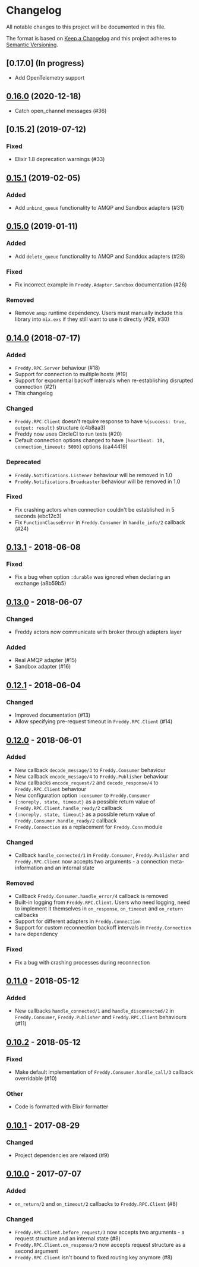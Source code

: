 # Changelog
All notable changes to this project will be documented in this file.

The format is based on [Keep a Changelog](http://keepachangelog.com/en/1.0.0/)
and this project adheres to [Semantic Versioning](http://semver.org/spec/v2.0.0.html).

## [0.17.0] (In progress)

- Add OpenTelemetry support

## [0.16.0] (2020-12-18)

- Catch open_channel messages (#36)

## [0.15.2] (2019-07-12)

### Fixed
- Elixir 1.8 deprecation warnings (#33)

## [0.15.1] (2019-02-05)

### Added
- Add `unbind_queue` functionality to AMQP and Sandbox adapters (#31)

## [0.15.0] (2019-01-11)

### Added
- Add `delete_queue` functionality to AMQP and Sanddox adapters (#28)

### Fixed
- Fix incorrect example in `Freddy.Adapter.Sandbox` documentation (#26)

### Removed
- Remove `amqp` runtime dependency. Users must manually include this library
  into `mix.exs` if they still want to use it directly (#29, #30) 

## [0.14.0] (2018-07-17)

### Added
- `Freddy.RPC.Server` behaviour (#18)
- Support for connection to multiple hosts (#19)
- Support for exponential backoff intervals when re-establishing disrupted connection (#21)
- This changelog

### Changed
- `Freddy.RPC.Client` doesn't require response to have `%{success: true, output: result}` structure (c4b8aa3)
- Freddy now uses CircleCI to run tests (#20)
- Default connection options changed to have `[heartbeat: 10, connection_timeout: 5000]` options (ca44419)

### Deprecated
- `Freddy.Notifications.Listener` behaviour will be removed in 1.0
- `Freddy.Notifications.Broadcaster` behaviour will be removed in 1.0

### Fixed
- Fix crashing actors when connection couldn't be established in 5 seconds (ebc12c3)
- Fix `FunctionClauseError` in `Freddy.Consumer` in `handle_info/2` callback (#24)

## [0.13.1] - 2018-06-08

### Fixed
- Fix a bug when option `:durable` was ignored when declaring an exchange (a8b59b5)

## [0.13.0] - 2018-06-07

### Changed
- Freddy actors now communicate with broker through adapters layer

### Added
- Real AMQP adapter (#15)
- Sandbox adapter (#16)

## [0.12.1] - 2018-06-04

### Changed
- Improved documentation (#13)
- Allow specifying pre-request timeout in `Freddy.RPC.Client` (#14)

## [0.12.0] - 2018-06-01

### Added
- New callback `decode_message/3` to `Freddy.Consumer` behaviour
- New callback `encode_message/4` to `Freddy.Publisher` behaviour
- New callbacks `encode_request/2` and `decode_response/4` to `Freddy.RPC.Client` behaviour
- New configuration option `:consumer` to `Freddy.Consumer`
- `{:noreply, state, timeout}` as a possible return value of `Freddy.RPC.Client.handle_ready/2` callback
- `{:noreply, state, timeout}` as a possible return value of `Freddy.Consumer.handle_ready/2` callback
- `Freddy.Connection` as a replacement for `Freddy.Conn` module

### Changed
- Callback `handle_connected/1` in `Freddy.Consumer`, `Freddy.Publisher` and `Freddy.RPC.Client` now accepts
  two arguments - a connection meta-information and an internal state

### Removed
- Callback `Freddy.Consumer.handle_error/4` callback is removed
- Built-in logging from `Freddy.RPC.Client`. Users who need logging, need to implement it themselves in `on_response`,
  `on_timeout` and `on_return` callbacks
- Support for different adapters in `Freddy.Connection`
- Support for custom reconnection backoff intervals in `Freddy.Connection`
- `hare` dependency

### Fixed
- Fix a bug with crashing processes during reconnection

## [0.11.0] - 2018-05-12

### Added
- New callbacks `handle_connected/1` and `handle_disconnected/2` in `Freddy.Consumer`, `Freddy.Publisher`
  and `Freddy.RPC.Client` behaviours (#11)

## [0.10.2] - 2018-05-12

### Fixed
- Make default implementation of `Freddy.Consumer.handle_call/3` callback overridable (#10)

### Other
- Code is formatted with Elixir formatter

## [0.10.1] - 2017-08-29

### Changed
- Project dependencies are relaxed (#9)

## [0.10.0] - 2017-07-07

### Added
- `on_return/2` and `on_timeout/2` callbacks to `Freddy.RPC.Client` (#8)

### Changed
- `Freddy.RPC.Client.before_request/3` now accepts two arguments - a request structure and an internal state (#8)
- `Freddy.RPC.Client.on_response/3` now accepts request structure as a second argument
- `Freddy.RPC.Client` isn't bound to fixed routing key anymore (#8)

[0.16.0]: https://github.com/salemove/ex_freddy/compare/v0.15.1...master
[0.15.1]: https://github.com/salemove/ex_freddy/compare/v0.15.0...v0.15.1
[0.15.0]: https://github.com/salemove/ex_freddy/compare/v0.14.0...v0.15.0
[0.14.0]: https://github.com/salemove/ex_freddy/compare/v0.13.1...v0.14.0
[0.13.1]: https://github.com/salemove/ex_freddy/compare/v0.13.0...v0.13.1
[0.13.0]: https://github.com/salemove/ex_freddy/compare/v0.12.1...v0.13.0
[0.12.1]: https://github.com/salemove/ex_freddy/compare/v0.12.0...v0.12.1
[0.12.0]: https://github.com/salemove/ex_freddy/compare/v0.11.0...v0.12.0
[0.11.0]: https://github.com/salemove/ex_freddy/compare/v0.10.2...v0.11.0
[0.10.2]: https://github.com/salemove/ex_freddy/compare/v0.10.1...v0.10.2
[0.10.1]: https://github.com/salemove/ex_freddy/compare/v0.10.0...v0.10.1
[0.10.0]: https://github.com/salemove/ex_freddy/compare/v0.9.2...v0.10.0
